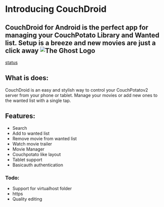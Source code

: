 # Introducing CouchDroid 
CouchDroid for Android is the perfect app for managing your CouchPotato Library and Wanted list. Setup is a breeze and new movies are just a click away
![The Ghost Logo](http://www.metrafonic.com/content/images/2014/Feb/Poster2.jpg)
---
[status](https://travis-ci.org/metrafonic/CouchDroid.png)
## What is does:
CouchDroid is an easy and stylish way to control your CouchPotatov2 server from your phone or tablet. Manage your movies or add new ones to the wanted list with a single tap.
## Features:
- Search
- Add to wanted list
- Remove movie from wanted list
- Watch movie trailer
- Movie Manager
- Couchpotato like layout
- Tablet support
- Basicauth authentication
### Todo:
- Support for virtualhost folder
- https
- Quality editing
